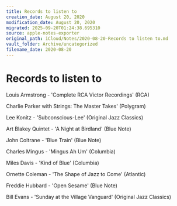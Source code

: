 ```yaml
---
title: Records to listen to
creation_date: August 20, 2020
modification_date: August 20, 2020
migrated: 2025-09-20T01:24:38.695310
source: apple-notes-exporter
original_path: iCloud/Notes/2020-08-20-Records to listen to.md
vault_folder: Archive/uncategorized
filename_date: 2020-08-20
---
```



# Records to listen to

Louis Armstrong - 'Complete RCA Victor Recordings' (RCA)

Charlie Parker with Strings: The Master Takes' (Polygram)

Lee Konitz - 'Subconscious-Lee' (Original Jazz Classics)

Art Blakey Quintet - 'A Night at Birdland' (Blue Note)

John Coltrane - 'Blue Train' (Blue Note)

Charles Mingus - 'Mingus Ah Um' (Columbia)

Miles Davis - 'Kind of Blue' (Columbia)

Ornette Coleman - 'The Shape of Jazz to Come' (Atlantic)

Freddie Hubbard - 'Open Sesame' (Blue Note)

Bill Evans - 'Sunday at the Village Vanguard' (Original Jazz Classics)
